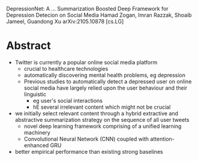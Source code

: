 DepressionNet: A ... Summarization Boosted Deep Framework
  for Depression Detecion on Social Media
Hamad Zogan, Imran Razzak, Shoaib Jameel, Guandong Xu
arXiv:2105.10878 [cs.LG]

# Abstract

* Twitter is currently a popular online social media platform
  * crucial to healthcare technologies
  * automatically discovering mental health problems, eg depression
  * Previous studies to automatically detect a depressed user on online social
    media have largely relied upon the user behaviour and their linguistic
    * eg user's social interactions
    * hE several irrelevant content which might not be crucial
* we initially select relevant content
  through a hybrid extractive and abstractive summarization strategy on the
  sequence of all user tweets
  * novel deep learning framework comprising of a unified learning machinery
  * Convolutional Neural Network (CNN) coupled with attention-enhanced GRU
* better empirical performance than existing strong baselines
